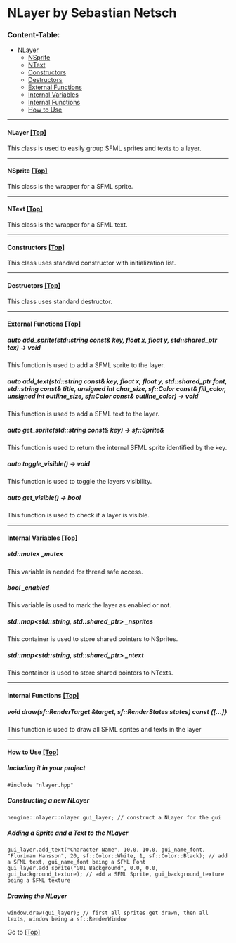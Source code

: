 <a name="top" />

# NLayer by Sebastian Netsch

### Content-Table:
- [NLayer](#nlayer)
  - [NSprite](#nsprite)
  - [NText](#ntext)
  - [Constructors](#constructors)
  - [Destructors](#destructors)
  - [External Functions](#external_functions)
  - [Internal Variables](#internal_variables)
  - [Internal Functions](#internal_functions)
  - [How to Use](#howto)

---

#### <a name="nlayer" /> NLayer [ [Top] ](#top)
This class is used to easily group SFML sprites and texts to a layer.

---

#### <a name="nsprite" /> NSprite [ [Top] ](#top)
This class is the wrapper for a SFML sprite.

---

#### <a name="ntext" /> NText [ [Top] ](#top)
This class is the wrapper for a SFML text.

---

#### <a name="constructors" /> Constructors [ [Top] ](#top)
This class uses standard constructor with initialization list.

---

#### <a name="destructors" /> Destructors [ [Top] ](#top)
This class uses standard destructor.

---

#### <a name="external_functions" /> External Functions [ [Top] ](#top)
##### auto add_sprite(std::string const& key, float x, float y, std::shared_ptr<const sf::Texture> tex) -> void
This function is used to add a SFML sprite to the layer.

##### auto add_text(std::string const& key, float x, float y, std::shared_ptr<const sf::Font> font, std::string const& title, unsigned int char_size, sf::Color const& fill_color, unsigned int outline_size, sf::Color const& outline_color) -> void
This function is used to add a SFML text to the layer.

##### auto get_sprite(std::string const& key) -> sf::Sprite&
This function is used to return the internal SFML sprite identified by the key.

##### auto toggle_visible() -> void
This function is used to toggle the layers visibility.

##### auto get_visible() -> bool
This function is used to check if a layer is visible.

---

#### <a name="internal_variables" /> Internal Variables [ [Top] ](#top)
##### std::mutex _mutex
This variable is needed for thread safe access.

##### bool _enabled
This variable is used to mark the layer as enabled or not.

##### std::map<std::string, std::shared_ptr<nsprite>> _nsprites
This container is used to store shared pointers to NSprites.

##### std::map<std::string, std::shared_ptr<ntext>> _ntext
This container is used to store shared pointers to NTexts.

---

#### <a name="internal_functions" /> Internal Functions [ [Top] ](#top)
##### void draw(sf::RenderTarget &target, sf::RenderStates states) const {[...]}
This function is used to draw all SFML sprites and texts in the layer

---

#### <a name="howto" /> How to Use [ [Top] ](#top)
##### Including it in your project
```
#include "nlayer.hpp"
```

##### Constructing a new NLayer
```
nengine::nlayer::nlayer gui_layer; // construct a NLayer for the gui
```

##### Adding a Sprite and a Text to the NLayer
```
gui_layer.add_text("Character Name", 10.0, 10.0, gui_name_font, "Fluriman Hansson", 20, sf::Color::White, 1, sf::Color::Black); // add a SFML text, gui_name_font being a SFML Font
gui_layer.add_sprite("GUI Background", 0.0, 0.0, gui_background_texture); // add a SFML Sprite, gui_background_texture being a SFML texture
```

##### Drawing the NLayer
```
window.draw(gui_layer); // first all sprites get drawn, then all texts, window being a sf::RenderWindow
```

Go to [ [Top] ](#top)
